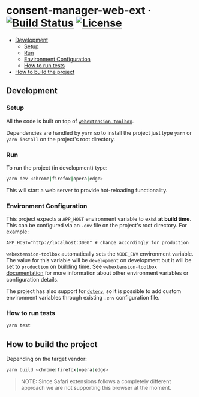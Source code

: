 # consent-manager-web-ext &middot; [![Build Status](https://travis-ci.org/privacycloud/consent-manager-web-ext.svg?branch=master)](https://travis-ci.org/privacycloud/consent-manager-web-ext) [![License](https://img.shields.io/github/license/privacycloud/consent-manager-web-ext?color=blue)](https://github.com/privacycloud/consent-manager-web-ext/blob/master/LICENSE)  <!-- omit in toc -->

- [Development](#development)
  - [Setup](#setup)
  - [Run](#run)
  - [Environment Configuration](#environment-configuration)
  - [How to run tests](#how-to-run-tests)
- [How to build the project](#how-to-build-the-project)

## Development

### Setup

All the code is built on top of [`webextension-toolbox`](https://github.com/webextension-toolbox/webextension-toolbox).

Dependencies are handled by `yarn` so to install the project just type `yarn` or `yarn install` on the project's root directory.

### Run

To run the project (in development) type:

```sh
yarn dev <chrome|firefox|opera|edge>
```

This will start a web server to provide hot-reloading functionality.

### Environment Configuration

This project expects a `APP_HOST` environment variable to exist **at build time**. This can be configured via an `.env` file on the project's root directory. For example:

```
APP_HOST="http://localhost:3000" # change accordingly for production
```

`webextension-toolbox` automatically sets the `NODE_ENV` environment variable. The value for this variable will be `development` on development but it will be set to `production` on building time. See `webextension-toolbox` [documentation](https://github.com/webextension-toolbox/webextension-toolbox#usage) for more information about other environment variables or configuration details.

The project has also support for [`dotenv`](https://github.com/motdotla/dotenv), so it is possible to add custom environment variables through existing `.env` configuration file.

### How to run tests

```sh
yarn test
```

## How to build the project

Depending on the target vendor:

```sh
yarn build <chrome|firefox|opera|edge>
```

> NOTE: Since Safari extensions follows a completely different approach we are not supporting this browser at the moment.
